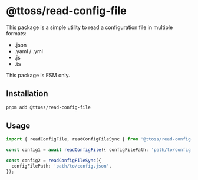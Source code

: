 # @ttoss/read-config-file

This package is a simple utility to read a configuration file in multiple formats:

- .json
- .yaml / .yml
- .js
- .ts

This package is ESM only.

## Installation

```bash
pnpm add @ttoss/read-config-file
```

## Usage

```ts
import { readConfigFile, readConfigFileSync } from '@ttoss/read-config-file';

const config1 = await readConfigFile({ configFilePath: 'path/to/config.json' });

const config2 = readConfigFileSync({
  configFilePath: 'path/to/config.json',
});
```
